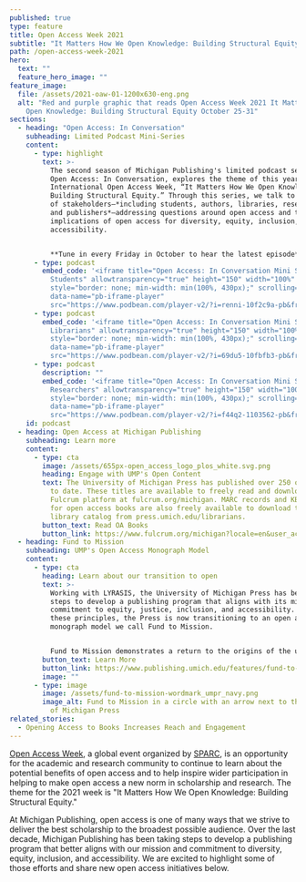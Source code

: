 ```yaml
---
published: true
type: feature
title: Open Access Week 2021
subtitle: "It Matters How We Open Knowledge: Building Structural Equity"
path: /open-access-week-2021
hero:
  text: ""
  feature_hero_image: ""
feature_image:
  file: /assets/2021-oaw-01-1200x630-eng.png
  alt: "Red and purple graphic that reads Open Access Week 2021 It Matters How We
    Open Knowledge: Building Structural Equity October 25-31"
sections:
  - heading: "Open Access: In Conversation"
    subheading: Limited Podcast Mini-Series
    content:
      - type: highlight
        text: >-
          The second season of Michigan Publishing's limited podcast series,
          Open Access: In Conversation, explores the theme of this year’s
          International Open Access Week, “It Matters How We Open Knowledge:
          Building Structural Equity.” Through this series, we talk to a range
          of stakeholders—*including students, authors, libraries, researchers,
          and publishers*—addressing questions around open access and the
          implications of open access for diversity, equity, inclusion, and
          accessibility.


          **Tune in every Friday in October to hear the latest episode**. [Subscribe wherever you get your podcasts](https://pod.link/1531931385) so you’ll never miss a show.
      - type: podcast
        embed_code: '<iframe title="Open Access: In Conversation Mini Series Episode 1:
          Students" allowtransparency="true" height="150" width="100%"
          style="border: none; min-width: min(100%, 430px);" scrolling="no"
          data-name="pb-iframe-player"
          src="https://www.podbean.com/player-v2/?i=renni-10f2c9a-pb&from=pb6admin&share=1&download=1&rtl=0&fonts=Arial&skin=1&font-color=auto&btn-skin=7"></iframe>'
      - type: podcast
        embed_code: '<iframe title="Open Access: In Conversation Mini Series Episode 2:
          Librarians" allowtransparency="true" height="150" width="100%"
          style="border: none; min-width: min(100%, 430px);" scrolling="no"
          data-name="pb-iframe-player"
          src="https://www.podbean.com/player-v2/?i=69du5-10fbfb3-pb&from=pb6admin&share=1&download=1&rtl=0&fonts=Arial&skin=1&font-color=auto&btn-skin=7"></iframe>'
      - type: podcast
        description: ""
        embed_code: '<iframe title="Open Access: In Conversation Mini Series Episode 3:
          Researchers" allowtransparency="true" height="150" width="100%"
          style="border: none; min-width: min(100%, 430px);" scrolling="no"
          data-name="pb-iframe-player"
          src="https://www.podbean.com/player-v2/?i=f44q2-1103562-pb&from=embed&share=1&download=1&skin=f6f6f6&btn-skin=8bbb4e&size=150"></iframe>'
    id: podcast
  - heading: Open Access at Michigan Publishing
    subheading: Learn more
    content:
      - type: cta
        image: /assets/655px-open_access_logo_plos_white.svg.png
        heading: Engage with UMP's Open Content
        text: The University of Michigan Press has published over 250 open access titles
          to date. These titles are available to freely read and download on the
          Fulcrum platform at fulcrum.org/michigan. MARC records and KBART files
          for open access books are also freely available to download to your
          library catalog from press.umich.edu/librarians.
        button_text: Read OA Books
        button_link: https://www.fulcrum.org/michigan?locale=en&user_access=oa
  - heading: Fund to Mission
    subheading: UMP's Open Access Monograph Model
    content:
      - type: cta
        heading: Learn about our transition to open
        text: >-
          Working with LYRASIS, the University of Michigan Press has been taking
          steps to develop a publishing program that aligns with its mission and
          commitment to equity, justice, inclusion, and accessibility. Based on
          these principles, the Press is now transitioning to an open access
          monograph model we call Fund to Mission.


          Fund to Mission demonstrates a return to the origins of the university press movement and moves toward a more open, sustainable infrastructure for the humanities and social sciences.
        button_text: Learn More
        button_link: https://www.publishing.umich.edu/features/fund-to-mission
        image: ""
      - type: image
        image: /assets/fund-to-mission-wordmark_umpr_navy.png
        image_alt: Fund to Mission in a circle with an arrow next to the text University
          of Michigan Press
related_stories:
  - Opening Access to Books Increases Reach and Engagement
---
```

[Open Access Week](http://openaccessweek.org/), a global event organized by [SPARC](https://sparcopen.org/), is an opportunity for the academic and research community to continue to learn about the potential benefits of open access and to help inspire wider participation in helping to make open access a new norm in scholarship and research. The theme for the 2021 week is "It Matters How We Open Knowledge: Building Structural Equity."

At Michigan Publishing, open access is one of many ways that we strive to deliver the best scholarship to the broadest possible audience. Over the last decade, Michigan Publishing has been taking steps to develop a publishing program that better aligns with our mission and commitment to diversity, equity, inclusion, and accessibility. We are excited to highlight some of those efforts and share new open access initiatives below.